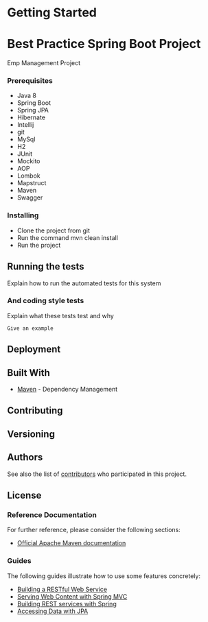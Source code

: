 # Getting Started 

# Best Practice Spring Boot Project

 Emp Management Project



### Prerequisites

* Java 8
* Spring Boot
* Spring JPA
* Hibernate
* Intellij
* git 
* MySql
* H2
* JUnit
* Mockito
* AOP
* Lombok
* Mapstruct
* Maven
* Swagger


### Installing

* Clone the project from git 
* Run the command  mvn clean install
* Run the project 

## Running the tests

Explain how to run the automated tests for this system


### And coding style tests

Explain what these tests test and why

```
Give an example
```

## Deployment



## Built With

* [Maven](https://maven.apache.org/) - Dependency Management

## Contributing
 

## Versioning


## Authors
 

See also the list of [contributors](https://github.com/your/project/contributors) who participated in this project.

## License
 

### Reference Documentation
For further reference, please consider the following sections:

* [Official Apache Maven documentation](https://maven.apache.org/guides/index.html)

### Guides
The following guides illustrate how to use some features concretely:

* [Building a RESTful Web Service](https://spring.io/guides/gs/rest-service/)
* [Serving Web Content with Spring MVC](https://spring.io/guides/gs/serving-web-content/)
* [Building REST services with Spring](https://spring.io/guides/tutorials/bookmarks/)
* [Accessing Data with JPA](https://spring.io/guides/gs/accessing-data-jpa/)

